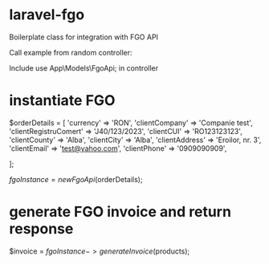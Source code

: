 # laravel-fgo

Boilerplate class for integration with FGO API


Call example from random controller:

Include use App\Models\FgoApi; in controller

# instantiate FGO

$orderDetails = [
    'currency' => 'RON',
    'clientCompany' => 'Companie test',
    'clientRegistruComert' => 'J40/123/2023',
    'clientCUI' => 'RO123123123',
    'clientCounty' => 'Alba',
    'clientCity' => 'Alba',
    'clientAddress' => 'Eroilor, nr. 3',
    'clientEmail' => 'test@yahoo.com',
    'clientPhone' => '0909090909',
    
];

$fgoInstance = new FgoApi($orderDetails);

# generate FGO invoice and return response

$invoice = $fgoInstance->generateInvoice($products);
